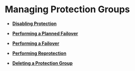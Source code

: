 # Managing Protection Groups<a name="sdrs_ug_pg_0000"></a>

-   **[Disabling Protection](disabling-protection.md)**  

-   **[Performing a Planned Failover](performing-a-planned-failover.md)**  

-   **[Performing a Failover](performing-a-failover.md)**  

-   **[Performing Reprotection](performing-reprotection.md)**  

-   **[Deleting a Protection Group](deleting-a-protection-group.md)**  


